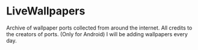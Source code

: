 # LiveWallpapers
Archive of wallpaper ports collected from around the internet. All credits to the creators of ports. (Only for Android)
I will be adding wallpapers every day.

